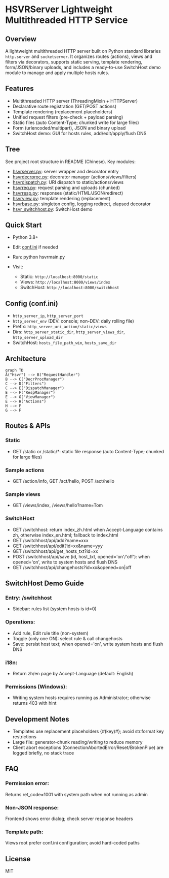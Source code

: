 # HSVRServer Lightweight Multithreaded HTTP Service

## Overview
A lightweight multithreaded HTTP server built on Python standard libraries `http.server` and `socketserver`. It organizes routes (actions), views and filters via decorators, supports static serving, template rendering, form/JSON/binary uploads, and includes a ready-to-use SwitchHost demo module to manage and apply multiple hosts rules.

## Features
- Multithreaded HTTP server (ThreadingMixIn + HTTPServer)
- Declarative route registration (GET/POST actions)
- Template rendering (replacement placeholders)
- Unified request filters (pre-check + payload parsing)
- Static files (auto Content-Type; chunked write for large files)
- Form (urlencoded/multipart), JSON and binary upload
- SwitchHost demo: GUI for hosts rules, add/edit/apply/flush DNS

## Tree
See project root structure in README (Chinese). Key modules:
- [hsvrserver.py](./HSVRServer/hsvrserver.py): server wrapper and decorator entry
- [hsvrdecrproc.py](./HSVRServer/hsvrdecrproc.py): decorator manager (actions/views/filters)
- [hsvrdispatch.py](./HSVRServer/hsvrdispatch.py): URI dispatch to static/actions/views
- [hsvrreq.py](./HSVRServer/hsvrreq.py): request parsing and uploads (chunked)
- [hsvrresp.py](./HSVRServer/hsvrresp.py): responses (static/HTML/JSON/redirect)
- [hsvrview.py](./HSVRServer/hsvrview.py): template rendering (replacement)
- [hsvrbase.py](./HSVRServer/hsvrbase.py): singleton config, logging redirect, elapsed decorator
- [hsvr_switchhost.py](./HSVRServer/hsvr_switchhost.py): SwitchHost demo

## Quick Start
- Python 3.8+
- Edit [conf.ini](./HSVRServer/conf.ini) if needed
- Run: python hsvrmain.py

- Visit:
  - Static: `http://localhost:8000/static`
  - Views: `http://localhost:8000/views/index`
  - SwitchHost: `http://localhost:8000/switchhost`

## Config (conf.ini)
- `http_server_ip`, `http_server_port`
- `http_server_env` (DEV: console; non-DEV: daily rolling file)
- Prefix: `http_server_uri_action/static/views`
- Dirs: `http_server_static_dir`, `http_server_views_dir`, `http_server_upload_dir`
- SwitchHost: `hosts_file_path_win`, `hosts_save_dir`

## Architecture

```mermaid
graph TD
A("Hsvr") --> B("RequestHandler")
B --> C("DecrProcManager")
C --> D("Filters")
C --> E("DispatchManager")
E --> F("RespManager")
E --> G("ViewManager")
E --> H("Actions")
H --> F
G --> F

```

## Routes & APIs
### Static
- GET /static or /static/*: static file response (auto Content-Type; chunked for large files)
### Sample actions
  - GET /action/info, GET /act/hello, POST /act/hello
### Sample views
- GET /views/index, /views/hello?name=Tom
### SwitchHost
- GET /switchhost: return index_zh.html when Accept-Language contains zh, otherwise index_en.html; fallback to index.html
- GET /switchhost/api/add?name=xxx
- GET /switchhost/api/edit?id=xx&name=yyy
- GET /switchhost/api/get_hosts_txt?id=xx
- POST /switchhost/api/save (id, host_txt, opened='on'/'off'): when opened='on', write to system hosts and flush DNS
- GET /switchhost/api/changehosts?id=xx&opened=on|off

## SwitchHost Demo Guide
### Entry: /switchhost
- Sidebar: rules list (system hosts is id=0)
### Operations:
- Add rule, Edit rule title (non-system)
- Toggle (only one ON): select rule & call changehosts
- Save: persist host text; when opened='on', write system hosts and flush DNS
### i18n:
- Return zh/en page by Accept-Language (default: English)
### Permissions (Windows):
- Writing system hosts requires running as Administrator; otherwise returns 403 with hint

## Development Notes
- Templates use replacement placeholders {#(key)#}; avoid str.format key restrictions
- Large file: generator-chunk reading/writing to reduce memory
- Client abort exceptions (ConnectionAbortedError/Reset/BrokenPipe) are logged briefly, no stack trace
## FAQ
### Permission error:
Returns ret_code=1001 with system path when not running as admin
### Non-JSON response:
Frontend shows error dialog; check server response headers
### Template path:
Views root prefer conf.ini configuration; avoid hard-coded paths

## License

MIT

